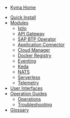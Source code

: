 * [Kyma Home](/README.md)
<!-- markdown-link-check-disable -->
* [Quick Install](/02-get-started/01-quick-install.md)
* [Modules](/06-modules/README.md)
  * [Istio](/istio/user/README.md)
  * [API Gateway](/api-gateway/user/README.md)
  * [SAP BTP Operator](/btp-manager/user/README.md)
  * [Application Connector](/application-connector-manager/user/README.md)
  * [Cloud Manager](/cloud-manager/user/README.md)
  * [Docker Registry](/docker-registry/user/README.md)
  * [Eventing](/eventing-manager/user/README.md)
  * [Keda](/keda-manager/user/README.md)
  * [NATS](/nats-manager/user/README.md)
  * [Serverless](/serverless-manager/user/README.md)
  * [Telemetry](/telemetry-manager/user/README.md)
* [User Interfaces](/01-overview/ui/README.md)
* [Operation Guides](/04-operation-guides/README.md)
  * [Operations](/04-operation-guides/operations/README.md)
  * [Troubleshooting](/04-operation-guides/troubleshooting/README.md)
* [Glossary](/glossary.md)
<!-- markdown-link-check-enable -->

